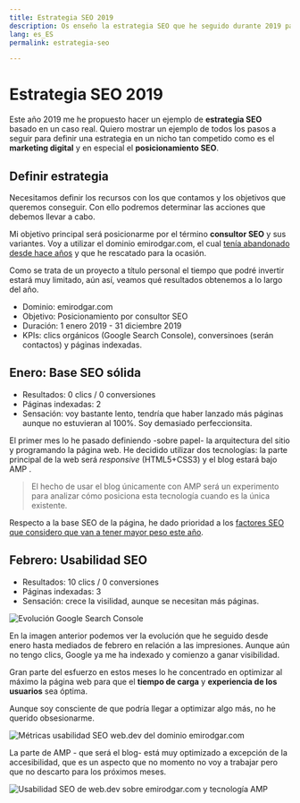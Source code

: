 ```yaml
---
title: Estrategia SEO 2019
description: Os enseño la estrategia SEO que he seguido durante 2019 para posicionarme
lang: es_ES
permalink: estrategia-seo

---
```


# Estrategia SEO 2019

Este año 2019 me he propuesto hacer un ejemplo de **estrategia SEO** basado en un caso real. Quiero mostrar un ejemplo de todos los pasos a seguir para definir una estrategia en un nicho tan competido como es el **marketing digital** y en especial el **posicionamiento SEO**.

## Definir estrategia

Necesitamos definir los recursos con los que contamos y los objetivos que queremos conseguir. Con ello podremos determinar las acciones que debemos llevar a cabo.

Mi objetivo principal será posicionarme por el término **consultor SEO** y sus variantes. Voy a utilizar  el dominio emirodgar.com, el cual [tenía abandonado desde hace años](https://twitter.com/Emirodgar/status/1095273190971113473) y que he rescatado para la ocasión.

Como se trata de un proyecto a título personal el tiempo que podré invertir estará muy limitado, aún así, veamos qué resultados obtenemos a lo largo del año.

- Dominio: emirodgar.com
- Objetivo: Posicionamiento por consultor SEO
- Duración: 1 enero 2019 - 31 diciembre 2019
- KPIs: clics orgánicos (Google Search Console), conversinoes (serán contactos) y páginas indexadas.

## Enero: Base SEO sólida
 
 - Resultados: 0 clics / 0 conversiones
 - Páginas indexadas: 2
 - Sensación: voy bastante lento, tendría que haber lanzado más páginas aunque no estuvieran al 100%. Soy demasiado perfeccionsita.

El primer mes lo he pasado definiendo -sobre papel- la arquitectura del sitio y programando la página web. He decidido utilizar dos tecnologías: la parte principal de la web será *responsive* (HTML5+CSS3) y el blog estará bajo AMP .

> El hecho de usar el blog únicamente con AMP será un experimento para analizar cómo posiciona esta tecnología cuando es la única existente.

Respecto a la base SEO de la página, he dado prioridad a los [factores SEO que considero que van a tener mayor peso este año](factores-seo). 

## Febrero: Usabilidad SEO
 
 - Resultados: 10 clics / 0 conversiones
 - Páginas indexadas: 3
 - Sensación: crece la visilidad, aunque se necesitan más páginas.

![Evolución Google Search Console](https://i.imgur.com/MVStSCU.png)

En la imagen anterior podemos ver la evolución que he seguido desde enero hasta mediados de febrero en relación a las impresiones. Aunque aún no tengo clics, Google ya me ha indexado y comienzo a ganar visibilidad.

Gran parte del esfuerzo en estos meses lo he concentrado en optimizar al máximo la página web para que el **tiempo de carga** y **experiencia de los usuarios** sea óptima.

Aunque soy consciente de que podría llegar a optimizar algo más, no he querido obsesionarme.

![Métricas usabilidad SEO web.dev del dominio emirodgar.com](https://i.imgur.com/5sI2ybv.png)

La parte de AMP - que será el blog- está muy optimizado a excepción de la accesibilidad, que es un aspecto que no momento no voy a trabajar pero que no descarto para los próximos meses. 

![Usabilidad SEO de web.dev sobre emirodgar.com y tecnología AMP](https://i.imgur.com/tcDllgb.png)
<!--stackedit_data:
eyJoaXN0b3J5IjpbLTUwMTMzMTk1LDIxMjc2NTA0NTksLTk1NT
k1ODA1LC0yMTYzNTUxMDEsLTQyNDczMDM3MSwxMzQ3ODk1ODEs
LTQ5MTUzMDYwNSwtMTAxODU3MzI5OCwtMTg0NTU0NDM0OCwtNT
E4MzQ4MjAyLC0xOTg0NTQ3MzM5LC01ODAwMzQ4NTUsLTE2NjY1
NTc2NDBdfQ==
-->